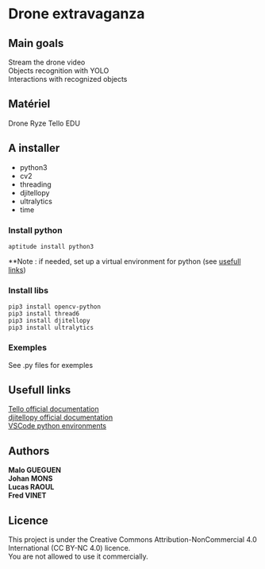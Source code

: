 # Drone extravaganza

## Main goals

Stream the drone video  
Objects recognition with YOLO  
Interactions with recognized objects

## Matériel

Drone Ryze Tello EDU

## A installer

* python3
* cv2
* threading
* djitellopy
* ultralytics
* time

### Install python

    aptitude install python3

**Note : if needed, set up a virtual environment for python (see [usefull links](#usefull-links-))

### Install libs

    pip3 install opencv-python
    pip3 install thread6
    pip3 install djitellopy
    pip3 install ultralytics

### Exemples

See .py files for exemples

## Usefull links

[Tello official documentation](https://www.ryzerobotics.com/fr/tello-edu/downloads)  
[djitellopy official documentation](https://djitellopy.readthedocs.io/en/latest/tello/)  
[VSCode python environments](https://code.visualstudio.com/docs/python/environments)  

## Authors

**Malo GUEGUEN**  
**Johan MONS**  
**Lucas RAOUL**  
**Fred VINET**  

## Licence

This project is under the Creative Commons Attribution-NonCommercial 4.0 International (CC BY-NC 4.0) licence.  
You are not allowed to use it commercially.
